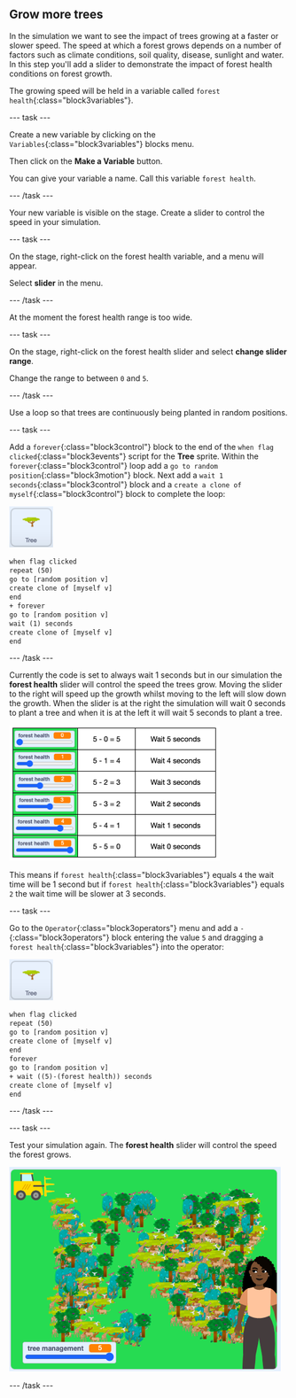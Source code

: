 ## Grow more trees

In the simulation we want to see the impact of trees growing at a faster or slower speed. The speed at which a forest grows depends on a number of factors such as climate conditions, soil quality, disease, sunlight and water. In this step you'll add a slider to demonstrate the impact of forest health conditions on forest growth.

The growing speed will be held in a variable called `forest health`{:class="block3variables"}.

--- task ---

Create a new variable by clicking on the `Variables`{:class="block3variables"} blocks menu.

Then click on the **Make a Variable** button.

You can give your variable a name. Call this variable `forest health`.

--- /task ---

Your new variable is visible on the stage. Create a slider to control the speed in your simulation.

--- task ---

On the stage, right-click on the forest health variable, and a menu will appear.

Select **slider** in the menu.

--- /task ---

At the moment the forest health range is too wide.

--- task ---

On the stage, right-click on the forest health slider and select **change slider range**.

Change the range to between `0` and `5`.

--- /task ---

Use a loop so that trees are continuously being planted in random positions.

--- task ---

Add a `forever`{:class="block3control"} block to the end of the `when flag clicked`{:class="block3events"} script for the **Tree**  sprite. Within the `forever`{:class="block3control"} loop add a `go to random position`{:class="block3motion"} block. Next add a `wait 1 seconds`{:class="block3control"} block and a `create a clone of myself`{:class="block3control"} block to complete the loop:

![image of the Tree sprite](images/tree-sprite.png)

```blocks3
when flag clicked
repeat (50)
go to [random position v]
create clone of [myself v]
end
+ forever
go to [random position v]
wait (1) seconds
create clone of [myself v]
end
```

--- /task ---

 Currently the code is set to always wait 1 seconds but in our simulation the **forest health** slider will control the speed the trees grow. Moving the slider to the right will speed up the growth whilst moving to the left will slow down the growth. When the slider is at the right the simulation will wait 0 seconds to plant a tree and when it is at the left it will wait 5 seconds to plant a tree.

 ![image of the slider maths](images/slider-maths.png)

 This means if `forest health`{:class="block3variables"} equals `4` the wait time will be 1 second but if `forest health`{:class="block3variables"} equals `2` the wait time will be slower at 3 seconds.

--- task ---

Go to the `Operator`{:class="block3operators"} menu and add a `-`{:class="block3operators"} block entering the value `5` and dragging a `forest health`{:class="block3variables"} into the operator:

![image of the Tree sprite](images/tree-sprite.png)

```blocks3
when flag clicked
repeat (50)
go to [random position v]
create clone of [myself v]
end
forever
go to [random position v]
+ wait ((5)-(forest health)) seconds
create clone of [myself v]
end
```

--- /task ---

--- task ---

Test your simulation again. The **forest health** slider will control the speed the forest grows.

![image of a busy forest](images/busy-forest.png)

--- /task ---
